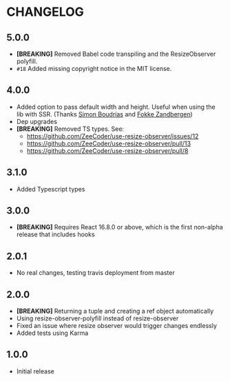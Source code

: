 # CHANGELOG

## 5.0.0

- **[BREAKING]** Removed Babel code transpiling and the ResizeObserver polyfill.
- `#18` Added missing copyright notice in the MIT license.

## 4.0.0

- Added option to pass default width and height. Useful when using the lib with
  SSR. (Thanks [Simon Boudrias](https://github.com/SBoudrias) and
  [Fokke Zandbergen](https://github.com/FokkeZB))
- Dep upgrades
- **[BREAKING]** Removed TS types. See:
  - https://github.com/ZeeCoder/use-resize-observer/issues/12
  - https://github.com/ZeeCoder/use-resize-observer/pull/13
  - https://github.com/ZeeCoder/use-resize-observer/pull/8

## 3.1.0

- Added Typescript types

## 3.0.0

- **[BREAKING]** Requires React 16.8.0 or above, which is the first non-alpha
  release that includes hooks

## 2.0.1

- No real changes, testing travis deployment from master

## 2.0.0

- **[BREAKING]** Returning a tuple and creating a ref object automatically
- Using resize-observer-polyfill instead of resize-observer
- Fixed an issue where resize observer would trigger changes endlessly
- Added tests using Karma

## 1.0.0

- Initial release
